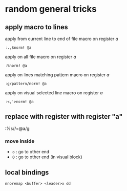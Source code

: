 # random general tricks

## apply macro to lines

apply from current line to end of file macro on register _a_
```vimscript
:.,$norm! @a
```

apply on all file macro on register _a_
```vimscript
:%norm! @a
```

apply on lines matching pattern macro on register _a_
```vimscript
:g/pattern/norm! @a
```

apply on visual selected line macro on register _a_
```vimscript
:<,'>norm! @a
```

## replace with register with register "a"
:%s/<regex>/\=@a/g

### move inside

* `o` : go to other end
* `O` : go to other end (in visual block)

## local bindings

`nnoremap <buffer> <leader>x dd`
